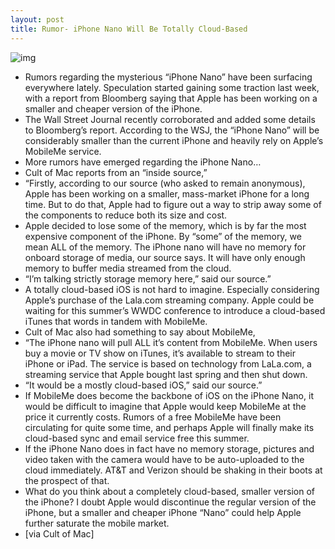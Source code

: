```yaml
---
layout: post
title: Rumor- iPhone Nano Will Be Totally Cloud-Based
---
```

![img](http://media.idownloadblog.com/wp-content/uploads/2011/02/iPhone-Nano.png)
* Rumors regarding the mysterious “iPhone Nano” have been surfacing everywhere lately. Speculation started gaining some traction last week, with a report from Bloomberg saying that Apple has been working on a smaller and cheaper version of the iPhone.
* The Wall Street Journal recently corroborated and added some details to Bloomberg’s report. According to the WSJ, the “iPhone Nano” will be considerably smaller than the current iPhone and heavily rely on Apple’s MobileMe service.
* More rumors have emerged regarding the iPhone Nano…
* Cult of Mac reports from an “inside source,”
* “Firstly, according to our source (who asked to remain anonymous), Apple has been working on a smaller, mass-market iPhone for a long time. But to do that, Apple had to figure out a way to strip away some of the components to reduce both its size and cost.
* Apple decided to lose some of the memory, which is by far the most expensive component of the iPhone. By “some” of the memory, we mean ALL of the memory. The iPhone nano will have no memory for onboard storage of media, our source says. It will have only enough memory to buffer media streamed from the cloud.
* “I’m talking strictly storage memory here,” said our source.”
* A totally cloud-based iOS is not hard to imagine. Especially considering Apple’s purchase of the Lala.com streaming company. Apple could be waiting for this summer’s WWDC conference to introduce a cloud-based iTunes that words in tandem with MobileMe.
* Cult of Mac also had something to say about MobileMe,
* “The iPhone nano will pull ALL it’s content from MobileMe. When users buy a movie or TV show on iTunes, it’s available to stream to their iPhone or iPad. The service is based on technology from LaLa.com, a streaming service that Apple bought last spring and then shut down.
* “It would be a mostly cloud-based iOS,” said our source.”
* If MobileMe does become the backbone of iOS on the iPhone Nano, it would be difficult to imagine that Apple would keep MobileMe at the price it currently costs. Rumors of a free MobileMe have been circulating for quite some time, and perhaps Apple will finally make its cloud-based sync and email service free this summer.
* If the iPhone Nano does in fact have no memory storage, pictures and video taken with the camera would have to be auto-uploaded to the cloud immediately. AT&T and Verizon should be shaking in their boots at the prospect of that.
* What do you think about a completely cloud-based, smaller version of the iPhone? I doubt Apple would discontinue the regular version of the iPhone, but a smaller and cheaper iPhone “Nano” could help Apple further saturate the mobile market.
* [via Cult of Mac]

